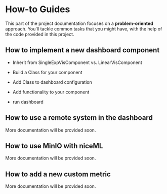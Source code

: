 # How-to Guides

This part of the project documentation focuses on a
**problem-oriented** approach. You'll tackle common
tasks that you might have, with the help of the code
provided in this project.

## How to implement a new dashboard component

- Inherit from SingleExpVisComponent vs. LinearVisComponent
- Build a Class for your component
- Add Class to dashboard configuration
- Add functionality to your component

- run dashboard

## How to use a remote system in the dashboard

More documentation will be provided soon.

## How to use MinIO with niceML

More documentation will be provided soon.

## How to add a new custom metric

More documentation will be provided soon.
